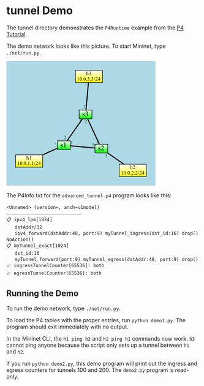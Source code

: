 # tunnel Demo

The tunnel directory demonstrates the `P4Runtime` example from the [P4 Tutorial](https://github.com/p4lang/tutorials/tree/master/exercises/p4runtime).

The demo network looks like this picture. To start Mininet, type `./net/run.py`.

![Network Map](net/map.png)

The P4Info.txt for the `advanced_tunnel.p4` program looks like this:

```
<Unnamed> (version=, arch=v1model)
⎯⎯⎯⎯⎯⎯⎯⎯⎯⎯⎯⎯⎯⎯⎯⎯⎯⎯⎯⎯⎯⎯⎯⎯⎯⎯⎯⎯⎯⎯⎯⎯⎯
📋 ipv4_lpm[1024]
   dstAddr/32 
   ipv4_forward(dstAddr:48, port:9) myTunnel_ingress(dst_id:16) drop() NoAction()
📋 myTunnel_exact[1024]
   dst_id:16 
   myTunnel_forward(port:9) myTunnel_egress(dstAddr:48, port:9) drop()
📈 ingressTunnelCounter[65536]: both
📈 egressTunnelCounter[65536]: both
```

## Running the Demo

To run the demo network, type `./net/run.py`.

To load the P4 tables with the proper entries, run `python demo1.py`. The program should
exit immediately with no output.

In the Mininet CLI, the `h1 ping h2` and `h2 ping h1` commands now work. `h3` cannot ping 
anyone because the script only sets up a tunnel between `h1` and `h2`.

If you run `python demo2.py`, this demo program will print out the ingress and egress
counters for tunnels 100 and 200. The `demo2.py` program is read-only.
